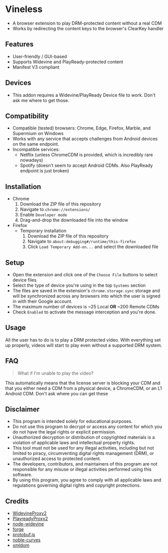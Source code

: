 # Vineless
* A browser extension to play DRM-protected content without a real CDM
* Works by redirecting the content keys to the browser's ClearKey handler

## Features
+ User-friendly / GUI-based
+ Supports Widevine and PlayReady-protected content
+ Manifest V3 compliant

## Devices
* This addon requires a Widevine/PlayReady Device file to work. Don't ask me where to get those.

## Compatibility
+ Compatible (tested) browsers: Chrome, Edge, Firefox, Marble, and Supermium on Windows
+ Works with any service that accepts challenges from Android devices on the same endpoint.
+ Incompatible services:
  + Netflix (unless ChromeCDM is provided, which is incredibly rare nowadays)
  + Spotify (doesn't seem to accept Android CDMs. Also PlayReady endpoint is just broken)

## Installation
+ Chrome
  1. Download the ZIP file of this repository
  2. Navigate to `chrome://extensions/`
  3. Enable `Developer mode`
  4. Drag-and-drop the downloaded file into the window
+ Firefox
  + Temporary installation
    1. Download the ZIP file of this repository
    2. Navigate to `about:debugging#/runtime/this-firefox`
    3. Click `Load Temporary Add-on...` and select the downloaded file

## Setup
+ Open the extension and click one of the `Choose File` buttons to select device files
+ Select the type of device you're using in the top `Systems` section
+ The files are saved in the extension's `chrome.storage.sync` storage and will be synchronized across any browsers into which the user is signed in with their Google account.
+ The maximum number of devices is ~25 Local **OR** ~200 Remote CDMs
+ Check `Enabled` to activate the message interception and you're done.

## Usage
All the user has to do is to play a DRM protected video. With everything set up properly, videos will start to play even without a supported DRM system.

## FAQ
> What if I'm unable to play the video?

This automatically means that the license server is blocking your CDM and that you either need a CDM from a physical device, a ChromeCDM, or an L1 Android CDM. Don't ask where you can get these

## Disclaimer
+ This program is intended solely for educational purposes.
+ Do not use this program to decrypt or access any content for which you do not have the legal rights or explicit permission.
+ Unauthorized decryption or distribution of copyrighted materials is a violation of applicable laws and intellectual property rights.
+ This tool must not be used for any illegal activities, including but not limited to piracy, circumventing digital rights management (DRM), or unauthorized access to protected content.
+ The developers, contributors, and maintainers of this program are not responsible for any misuse or illegal activities performed using this software.
+ By using this program, you agree to comply with all applicable laws and regulations governing digital rights and copyright protections.

## Credits
+ [WidevineProxy2](https://github.com/DevLARLEY/WidevineProxy2)
+ [PlayreadyProxy2](https://github.com/DevLARLEY/PlayreadyProxy2/tree/f4965f809dbea1a309e1fd50c072f50bf08fb03c)
+ [node-widevine](https://github.com/Frooastside/node-widevine)
+ [forge](https://github.com/digitalbazaar/forge)
+ [protobuf.js](https://github.com/protobufjs/protobuf.js)
+ [noble-curves](https://github.com/paulmillr/noble-curves)
+ [xmldom](https://github.com/xmldom/xmldom)
